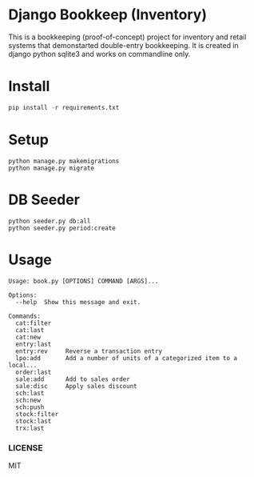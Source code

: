 Django Bookkeep (Inventory)
===

This is a bookkeeping (proof-of-concept) project for inventory and retail systems that demonstarted 
double-entry bookkeeping. It is created in django python sqlite3 and works on commandline only.


# Install
```python
pip install -r requirements.txt
```

# Setup
```
python manage.py makemigrations
python manage.py migrate
```

# DB Seeder
```
python seeder.py db:all
python seeder.py period:create
```

# Usage
```
Usage: book.py [OPTIONS] COMMAND [ARGS]...                                  
                                                                            
Options:                                                                    
  --help  Show this message and exit.                                       
                                                                            
Commands:                                                                   
  cat:filter                                                                
  cat:last                                                                  
  cat:new                                                                   
  entry:last                                                                
  entry:rev     Reverse a transaction entry                                 
  lpo:add       Add a number of units of a categorized item to a local...   
  order:last                                                                
  sale:add      Add to sales order                                          
  sale:disc     Apply sales discount                                        
  sch:last                                                                  
  sch:new                                                                   
  sch:push                                                                  
  stock:filter                                                              
  stock:last                                                                
  trx:last                                                                  
```

### LICENSE

MIT
